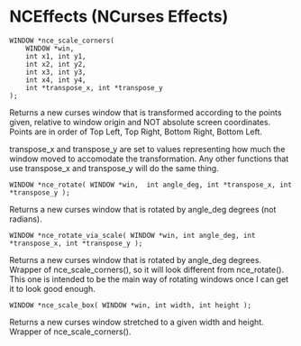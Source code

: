 # NCEffects (NCurses Effects)

```
WINDOW *nce_scale_corners(
    WINDOW *win,
    int x1, int y1,
    int x2, int y2,
    int x3, int y3,
    int x4, int y4,
    int *transpose_x, int *transpose_y
);
```

Returns a new curses window that is transformed according to the points given, relative to window origin and NOT absolute screen coordinates. Points are in order of Top Left, Top Right, Bottom Right, Bottom Left.

transpose_x and transpose_y are set to values representing how much the window moved to accomodate the transformation.
Any other functions that use transpose_x and transpose_y will do the same thing.


`WINDOW *nce_rotate( WINDOW *win,  int angle_deg, int *transpose_x, int *transpose_y );`

Returns a new curses window that is rotated by angle_deg degrees (not radians).


`WINDOW *nce_rotate_via_scale( WINDOW *win, int angle_deg, int *transpose_x, int *transpose_y );`

Returns a new curses window that is rotated by angle_deg degrees. Wrapper of nce_scale_corners(), so it will look different from nce_rotate().
This one is intended to be the main way of rotating windows once I can get it to look good enough.


`WINDOW *nce_scale_box( WINDOW *win, int width, int height );`

Returns a new curses window stretched to a given width and height. Wrapper of nce_scale_corners().
